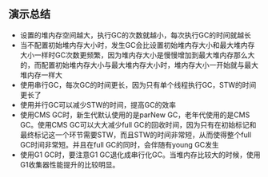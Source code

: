 ## 演示总结

* 设置的堆内存空间越大，执行GC的次数就越小，每次执行GC的时间就越长
* 当不配置初始堆内存大小时，发生GC会比设置初始堆内存大小和最大堆内存大小一样时GC次数更频繁，因为堆内存大小是慢慢增加到最大堆内存那么大的，而配置初始堆内存大小与最大堆内存大小时，堆内存大小一开始就与最大堆内存一样大
* 使用串行GC，每次GC的时间更长，因为只有单个线程执行GC，STW的时间更长了
* 使用并行GC可以减少STW的时间，提高GC的效率
* 使用CMS GC时，新生代默认使用的是parNew GC，老年代使用的是CMS GC。使用CMS GC可以大大减少full GC的回收时间，因为只有在初始标记和最终标记这一个环节需要STW，而且STW的时间非常短，从而使得整个full GC时间非常短。并且在full GC的同时，会伴随有young GC发生
* 使用G1 GC时，要注意G1 GC退化成串行化GC。当堆内存比较大的时候，使用G1收集器性能提升的比较明显。
